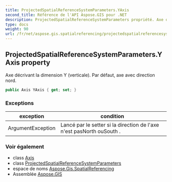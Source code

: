 ```yaml
---
title: ProjectedSpatialReferenceSystemParameters.YAxis
second_title: Référence de l'API Aspose.GIS pour .NET
description: ProjectedSpatialReferenceSystemParameters propriété. Axe décrivant la dimension Y verticale. Par défaut axe avec direction nord.
type: docs
weight: 90
url: /fr/net/aspose.gis.spatialreferencing/projectedspatialreferencesystemparameters/yaxis/
---
```

## ProjectedSpatialReferenceSystemParameters.YAxis property

Axe décrivant la dimension Y (verticale). Par défaut, axe avec direction nord.

```csharp
public Axis YAxis { get; set; }
```

### Exceptions

| exception | condition |
| --- | --- |
| ArgumentException | Lancé par le setter si la direction de l'axe n'est pasNorth ouSouth . |

### Voir également

* class [Axis](../../axis/)
* class [ProjectedSpatialReferenceSystemParameters](../)
* espace de noms [Aspose.Gis.SpatialReferencing](../../projectedspatialreferencesystemparameters/)
* Assemblée [Aspose.GIS](../../../)


